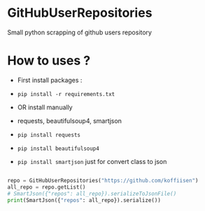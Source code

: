 # GitHubUserRepositories
Small python scrapping of github users repository

# How to uses ?
* First install packages :

* ```pip install -r requirements.txt```
* OR install manually
* requests, beautifulsoup4, smartjson
*  ```pip install requests```
*  ```pip install beautifulsoup4```
*  ```pip install smartjson``` just for convert class to json

```python 

repo = GitHubUserRepositories("https://github.com/koffiisen")
all_repo = repo.getList()
# SmartJson({"repos": all_repo}).serializeToJsonFile()
print(SmartJson({"repos": all_repo}).serialize())

```
